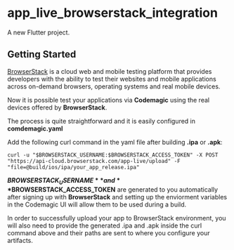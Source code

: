# app_live_browserstack_integration

A new Flutter project.

## Getting Started

[BrowserStack](https://www.browserstack.com/) is a cloud web and mobile testing platform that provides developers with the ability to test their websites and mobile applications across on-demand browsers, operating systems and real mobile devices. 


Now it is possible test your applications via **Codemagic** using the real devices offered by **BrowserStack**. 




The process is quite straightforward and it is easily configured in **comdemagic.yaml** 




Add the following curl command in the yaml file after building **.ipa** or **.apk**:




```
curl -u "$BROWSERSTACK_USERNAME:$BROWSERSTACK_ACCESS_TOKEN" -X POST "https://api-cloud.browserstack.com/app-live/upload" -F "file=@build/ios/ipa/your_app_release.ipa"
```





**$BROWSERSTACK_USERNAME** and **$BROWSERSTACK_ACCESS_TOKEN** are generated to you automatically after signing up with **BrowserStack** and setting up the enviorment variables in the Codemagic UI will allow them to be used during a build.


In order to successfully upload your app to BrowserStack environment, you will also need to provide the generated .ipa and .apk inside the curl command above and their paths are sent to where you configure your artifacts.
